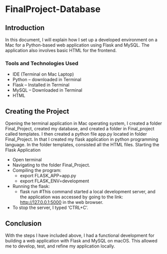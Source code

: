 # FinalProject-Database


## Introduction
In this document, I will explain how I set up a developed environment on a Mac for a Python-based web application using Flask and MySQL. The application also involves basic HTML for the frontend.
### Tools and Technologies Used
- IDE (Terminal on Mac Laptop)
- Python – downloaded in Terminal
- Flask – Installed in Terminal
- MySQL – Downloaded in Terminal
- HTML

## Creating the Project
Opening the terminal application in Mac operating system, I created a folder Final_Project, created my database, and created a folder in Final_project called templates. I then created a python file app.py located in folder Final_Project. In that I created my flask application in python programming language. In the folder templates, consisted all the HTML files.
Starting the Flask Application
- Open terminal
- Navigating to the folder Final_Project.
- Compiling the program:
  - export FLASK_APP=app.py
  - export FLASK_ENV=development
- Running the flask:
  - flask run #This command started a local development server, and the application was accessed by going to the link: http://127.0.0.1:5000 in the web browser.
- To stop the server, I typed ‘CTRL+C’.

## Conclusion
With the steps I have included above, I had a functional development for building a web application with Flask and MySQL on macOS. This allowed me to develop, test, and refine my application locally.
